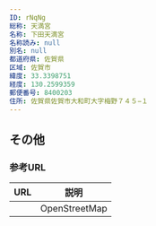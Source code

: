 ```yaml
---
ID: rNqNg
総称: 天満宮
名称: 下田天満宮
名称読み: null
別名: null
都道府県: 佐賀県
区域: 佐賀市
緯度: 33.3398751
経度: 130.2599359
郵便番号: 8400203
住所: 佐賀県佐賀市大和町大字梅野７４５−１
---
```


## その他

### 参考URL

| URL | 説明          |
| --- | ------------- |
|     | OpenStreetMap |

